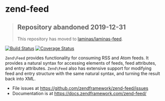 # zend-feed

> ## Repository abandoned 2019-12-31
>
> This repository has moved to [laminas/laminas-feed](https://github.com/laminas/laminas-feed).

[![Build Status](https://secure.travis-ci.org/zendframework/zend-feed.svg?branch=master)](https://secure.travis-ci.org/zendframework/zend-feed)
[![Coverage Status](https://coveralls.io/repos/github/zendframework/zend-feed/badge.svg?branch=master)](https://coveralls.io/github/zendframework/zend-feed?branch=master)

`Zend\Feed` provides functionality for consuming RSS and Atom feeds. It provides
a natural syntax for accessing elements of feeds, feed attributes, and entry
attributes. `Zend\Feed` also has extensive support for modifying feed and entry
structure with the same natural syntax, and turning the result back into XML.

- File issues at https://github.com/zendframework/zend-feed/issues
- Documentation is at https://docs.zendframework.com/zend-feed/
